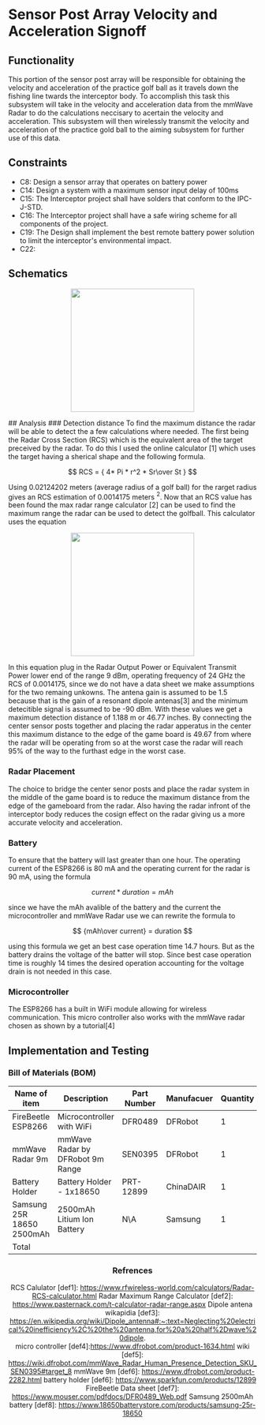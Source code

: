 # Sensor Post Array Velocity and Acceleration Signoff
## Functionality 
 This portion of the sensor post array will be responsible for obtaining the velocity and acceleration of the practice golf ball as it travels down the fishing line twards the interceptor body. To accomplish this task this subsystem will take in the velocity and acceleration data from the mmWave Radar to do the calculations neccisary to acertain the velocity and acceleration. This subsystem will then wirelessly transmit the velocity and acceleration of the practice gold ball to the aiming subsystem for further use of this data.
## Constraints
* C8: Design a sensor array that operates on battery power
* C14: Design a system with a maximum sensor input delay of 100ms
* C15: The Interceptor project shall have solders that conform to the IPC-J-STD.
* C16: The Interceptor project shall have a safe wiring scheme for all components of the project.
* C19: The Design shall implement the best remote battery power solution to limit the interceptor's environmental impact.
* C22: 
## Schematics
<p align = "center">
<img src = https://github.com/JTJones73/Capstone2024-Team2/blob/SensorPosts/Documentation/Images/CapstoneSchematicV1.pdf width='250'>
</p>
## Analysis
### Detection distance
To find the maximum distance the radar will be able to detect the a few calculations where needed. The first being the Radar Cross Section (RCS) which is the equivalent area of the target preceived by the radar. To do this I used the online calculator [1] which uses the target having a sherical shape and the following formula.

$$ RCS = { 4* Pi * r^2 * Sr\over St } $$

Using 0.02124202 meters (average radius of a golf ball) for the rarget radius gives an RCS estimation of 0.0014175 meters $^2$. Now that an RCS value has been found the max radar range calculator [2] can be used to find the maximum range the radar can be used to detect the golfball. This calculator uses the equation 
<p align = "center">
<img src = https://github.com/JTJones73/Capstone2024-Team2/blob/SensorPosts/Documentation/Images/RadarRange.png/ width='250'>
</p>
In this equation plug in the Radar Output Power or Equivalent Transmit Power lower end of the range 9 dBm, operating frequency of 24 GHz the RCS of 0.0014175, since we do not have a data sheet we make assumptions for the two remaing unkowns. The antena gain is assumed to be 1.5 because that is the gain of a resonant dipole antenas[3] and the minimum detecitible signal is assumed to be -90 dBm. With these values we get a maximum detection distance of 1.188 m or 46.77 inches. By connecting the center sensor posts together and placing the radar apperatus in the center this maximum distance to the edge of the game board is 49.67 from where the radar will be operating from so at the worst case the radar will reach 95% of the way to the furthast edge in the worst case.

### Radar Placement
The choice to bridge the center senor posts and place the radar system in the middle of the game board is to reduce the maximum distance from the edge of the gameboard from the radar. Also having the radar infront of the interceptor body reduces the cosign effect on the radar giving us a more accurate velocity and acceleration.

### Battery
To ensure that the battery will last greater than one hour. The operating current of the ESP8266 is 80 mA and the operating current for the radar is 90 mA, using the formula

$$ current * duration = mAh $$

since we have the mAh avalible of the battery and the current the microcontroller and mmWave Radar use we can rewrite the formula to 

$$ {mAh\over current} = duration $$

using this formula we get an best case operation time 14.7 hours. But as the battery drains the voltage of the batter will stop. Since best case operation time is roughly 14 times the desired operation accounting for the voltage drain is not needed in this case.

### Microcontroller
The ESP8266 has a built in WiFi module allowing for wireless communication. This micro controller also works with the mmWave radar chosen as shown by a tutorial[4]

## Implementation and Testing
### Bill of Materials (BOM)
<div align="center">

|Name of item              |Description                     |Part Number  |Manufacuer  |Quantity  |Price  |Total  |
|--------------------------|--------------------------------|-------------|------------|----------|-------|-------|
|FireBeetle ESP8266        |Microcontroller with WiFi       |DFR0489      |DFRobot     | 1        |$7.50  |$7.50  |
|mmWave Radar 9m           |mmWave Radar by DFRobot 9m Range|SEN0395      |DFRobot     |1         |$29.00 |$29.00 |
|Battery Holder            |Battery Holder - 1x18650        |PRT-12899    |ChinaDAIR   |1         |$1.15  |$1.15  |
|Samsung 25R 18650 2500mAh |2500mAh Litium Ion Battery      |N\A          |Samsung     |1         |$3.75  |$3.75  |
|Total                     |                                |             |            |          |       |$41.40 |

<div>

### Refrences

RCS Calulator
[def1]: https://www.rfwireless-world.com/calculators/Radar-RCS-calculator.html
Radar Maximum Range Calculator
[def2]: https://www.pasternack.com/t-calculator-radar-range.aspx
Dipole antena wikapidia
[def3]: https://en.wikipedia.org/wiki/Dipole_antenna#:~:text=Neglecting%20electrical%20inefficiency%2C%20the%20antenna,for%20a%20half%2Dwave%20dipole.  
micro controller
[def4]:https://www.dfrobot.com/product-1634.html
wiki 
[def5]: https://wiki.dfrobot.com/mmWave_Radar_Human_Presence_Detection_SKU_SEN0395#target_8
mmWave 9m
[def6]: https://www.dfrobot.com/product-2282.html
battery holder
[def6]: https://www.sparkfun.com/products/12899
FireBeetle Data sheet
[def7]: https://www.mouser.com/pdfdocs/DFR0489_Web.pdf
Samsung 2500mAh battery
[def8]: https://www.18650batterystore.com/products/samsung-25r-18650
